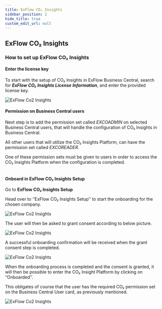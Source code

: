 ```yaml
---
title: ExFlow CO₂ Insights
sidebar_position: 2
hide_title: true
custom_edit_url: null
---
```


## ExFlow CO₂ Insights

### How to set up ExFlow CO₂ Insights 

#### Enter the license key

To start with the setup of CO₂ Insights in ExFlow Business Central, search for ***ExFlow CO₂ Insights License Information***, and enter the provided license key.
 
![ExFlow Co2 Insights](@site/static/img/media/co2-insight-license.png)<br/>


#### Permission on Business Central users
Next step is to add the permission set called *EXCOADMIN* on selected Business Central users, that will handle the configuration of CO₂ Insights in Business Central. 

All other users that will utilize the CO₂ Insights Platform, can have the permission set called *EXCOREADER*. 

One of these permission sets must be given to users in order to access the CO₂ Insights Platform when the configuration is completed.<br/><br/>


#### Onboard in ExFlow CO₂ Insights Setup
Go to **ExFlow CO₂ Insights Setup** 

Head over to ‘’ExFlow CO₂ Insights Setup’’ to start the onboarding for the chosen company. 

 
![ExFlow Co2 Insights](@site/static/img/media/co2-insight-017.png)<br/>

The user will then be asked to grant consent according to below picture.

 
![ExFlow Co2 Insights](@site/static/img/media/co2-insights-grant-consent.png) <br/>

A successful onboarding confirmation will be received when the grant consent step is completed.

 
![ExFlow Co2 Insights](@site/static/img/media/co2-insight-019.png)<br/>

When the onboarding process is completed and the consent is granted, it will then be possible to enter the CO₂ Insight Platform by clicking on ‘’Onboarded’’. 

This obligates of course that the user has the required CO₂ permission set on the Business Central User card, as previously mentioned.
 
  
![ExFlow Co2 Insights](@site/static/img/media/co2-insight-020.png)<br/>

<br/>
